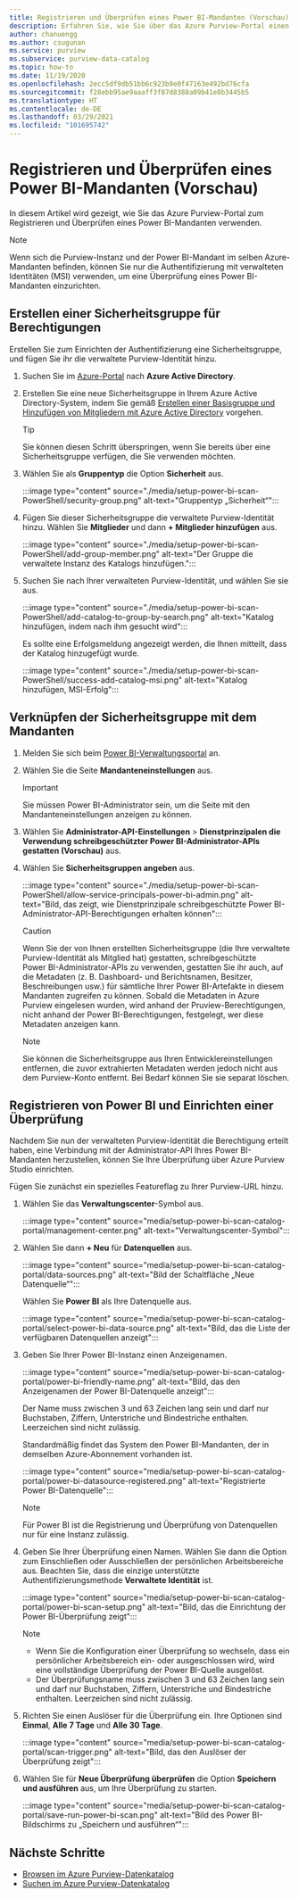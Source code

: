 ```yaml
---
title: Registrieren und Überprüfen eines Power BI-Mandanten (Vorschau)
description: Erfahren Sie, wie Sie über das Azure Purview-Portal einen Power BI-Mandanten registrieren und überprüfen können.
author: chanuengg
ms.author: csugunan
ms.service: purview
ms.subservice: purview-data-catalog
ms.topic: how-to
ms.date: 11/19/2020
ms.openlocfilehash: 2ecc5df9db51bb6c923b9e0f47163e492bd76cfa
ms.sourcegitcommit: f28ebb95ae9aaaff3f87d8388a09b41e0b3445b5
ms.translationtype: HT
ms.contentlocale: de-DE
ms.lasthandoff: 03/29/2021
ms.locfileid: "101695742"
---
```

# <a name="register-and-scan-a-power-bi-tenant-preview"></a>Registrieren und Überprüfen eines Power BI-Mandanten (Vorschau)

In diesem Artikel wird gezeigt, wie Sie das Azure Purview-Portal zum Registrieren und Überprüfen eines Power BI-Mandanten verwenden.

> [!Note]
> Wenn sich die Purview-Instanz und der Power BI-Mandant im selben Azure-Mandanten befinden, können Sie nur die Authentifizierung mit verwalteten Identitäten (MSI) verwenden, um eine Überprüfung eines Power BI-Mandanten einzurichten. 

## <a name="create-a-security-group-for-permissions"></a>Erstellen einer Sicherheitsgruppe für Berechtigungen

Erstellen Sie zum Einrichten der Authentifizierung eine Sicherheitsgruppe, und fügen Sie ihr die verwaltete Purview-Identität hinzu.

1. Suchen Sie im [Azure-Portal](https://portal.azure.com) nach **Azure Active Directory**.
1. Erstellen Sie eine neue Sicherheitsgruppe in Ihrem Azure Active Directory-System, indem Sie gemäß [Erstellen einer Basisgruppe und Hinzufügen von Mitgliedern mit Azure Active Directory](../active-directory/fundamentals/active-directory-groups-create-azure-portal.md) vorgehen.

    > [!Tip]
    > Sie können diesen Schritt überspringen, wenn Sie bereits über eine Sicherheitsgruppe verfügen, die Sie verwenden möchten.

1. Wählen Sie als **Gruppentyp** die Option **Sicherheit** aus.

    :::image type="content" source="./media/setup-power-bi-scan-PowerShell/security-group.png" alt-text="Gruppentyp „Sicherheit“":::

1. Fügen Sie dieser Sicherheitsgruppe die verwaltete Purview-Identität hinzu. Wählen Sie **Mitglieder** und dann **+ Mitglieder hinzufügen** aus.

    :::image type="content" source="./media/setup-power-bi-scan-PowerShell/add-group-member.png" alt-text="Der Gruppe die verwaltete Instanz des Katalogs hinzufügen.":::

1. Suchen Sie nach Ihrer verwalteten Purview-Identität, und wählen Sie sie aus.

    :::image type="content" source="./media/setup-power-bi-scan-PowerShell/add-catalog-to-group-by-search.png" alt-text="Katalog hinzufügen, indem nach ihm gesucht wird":::

    Es sollte eine Erfolgsmeldung angezeigt werden, die Ihnen mitteilt, dass der Katalog hinzugefügt wurde.

    :::image type="content" source="./media/setup-power-bi-scan-PowerShell/success-add-catalog-msi.png" alt-text="Katalog hinzufügen, MSI-Erfolg":::

## <a name="associate-the-security-group-with-the-tenant"></a>Verknüpfen der Sicherheitsgruppe mit dem Mandanten

1. Melden Sie sich beim [Power BI-Verwaltungsportal](https://app.powerbi.com/admin-portal/tenantSettings) an.
1. Wählen Sie die Seite **Mandanteneinstellungen** aus.

    > [!Important]
    > Sie müssen Power BI-Administrator sein, um die Seite mit den Mandanteneinstellungen anzeigen zu können.

1. Wählen Sie **Administrator-API-Einstellungen** > **Dienstprinzipalen die Verwendung schreibgeschützter Power BI-Administrator-APIs gestatten (Vorschau)** aus.
1. Wählen Sie **Sicherheitsgruppen angeben** aus.

    :::image type="content" source="./media/setup-power-bi-scan-PowerShell/allow-service-principals-power-bi-admin.png" alt-text="Bild, das zeigt, wie Dienstprinzipale schreibgeschützte Power BI-Administrator-API-Berechtigungen erhalten können":::

    > [!Caution]
    > Wenn Sie der von Ihnen erstellten Sicherheitsgruppe (die Ihre verwaltete Purview-Identität als Mitglied hat) gestatten, schreibgeschützte Power BI-Administrator-APIs zu verwenden, gestatten Sie ihr auch, auf die Metadaten (z. B. Dashboard- und Berichtsnamen, Besitzer, Beschreibungen usw.) für sämtliche Ihrer Power BI-Artefakte in diesem Mandanten zugreifen zu können. Sobald die Metadaten in Azure Purview eingelesen wurden, wird anhand der Pruview-Berechtigungen, nicht anhand der Power BI-Berechtigungen, festgelegt, wer diese Metadaten anzeigen kann.

    > [!Note]
    > Sie können die Sicherheitsgruppe aus Ihren Entwicklereinstellungen entfernen, die zuvor extrahierten Metadaten werden jedoch nicht aus dem Purview-Konto entfernt. Bei Bedarf können Sie sie separat löschen.

## <a name="register-your-power-bi-and-set-up-a-scan"></a>Registrieren von Power BI und Einrichten einer Überprüfung

Nachdem Sie nun der verwalteten Purview-Identität die Berechtigung erteilt haben, eine Verbindung mit der Administrator-API Ihres Power BI-Mandanten herzustellen, können Sie Ihre Überprüfung über Azure Purview Studio einrichten.

Fügen Sie zunächst ein spezielles Featureflag zu Ihrer Purview-URL hinzu. 

1. Wählen Sie das **Verwaltungscenter**-Symbol aus.

    :::image type="content" source="media/setup-power-bi-scan-catalog-portal/management-center.png" alt-text="Verwaltungscenter-Symbol":::

1. Wählen Sie dann **+ Neu** für **Datenquellen** aus.

    :::image type="content" source="media/setup-power-bi-scan-catalog-portal/data-sources.png" alt-text="Bild der Schaltfläche „Neue Datenquelle“":::

    Wählen Sie **Power BI** als Ihre Datenquelle aus.

    :::image type="content" source="media/setup-power-bi-scan-catalog-portal/select-power-bi-data-source.png" alt-text="Bild, das die Liste der verfügbaren Datenquellen anzeigt":::

3. Geben Sie Ihrer Power BI-Instanz einen Anzeigenamen.

    :::image type="content" source="media/setup-power-bi-scan-catalog-portal/power-bi-friendly-name.png" alt-text="Bild, das den Anzeigenamen der Power BI-Datenquelle anzeigt":::

    Der Name muss zwischen 3 und 63 Zeichen lang sein und darf nur Buchstaben, Ziffern, Unterstriche und Bindestriche enthalten.  Leerzeichen sind nicht zulässig.

    Standardmäßig findet das System den Power BI-Mandanten, der in demselben Azure-Abonnement vorhanden ist.

    :::image type="content" source="media/setup-power-bi-scan-catalog-portal/power-bi-datasource-registered.png" alt-text="Registrierte Power BI-Datenquelle":::

    > [!Note]
    > Für Power BI ist die Registrierung und Überprüfung von Datenquellen nur für eine Instanz zulässig.


4. Geben Sie Ihrer Überprüfung einen Namen. Wählen Sie dann die Option zum Einschließen oder Ausschließen der persönlichen Arbeitsbereiche aus. Beachten Sie, dass die einzige unterstützte Authentifizierungsmethode **Verwaltete Identität** ist.

    :::image type="content" source="media/setup-power-bi-scan-catalog-portal/power-bi-scan-setup.png" alt-text="Bild, das die Einrichtung der Power BI-Überprüfung zeigt":::

    > [!Note]
    > * Wenn Sie die Konfiguration einer Überprüfung so wechseln, dass ein persönlicher Arbeitsbereich ein- oder ausgeschlossen wird, wird eine vollständige Überprüfung der Power BI-Quelle ausgelöst.
    > * Der Überprüfungsname muss zwischen 3 und 63 Zeichen lang sein und darf nur Buchstaben, Ziffern, Unterstriche und Bindestriche enthalten. Leerzeichen sind nicht zulässig.

5. Richten Sie einen Auslöser für die Überprüfung ein. Ihre Optionen sind **Einmal**, **Alle 7 Tage** und **Alle 30 Tage**.

    :::image type="content" source="media/setup-power-bi-scan-catalog-portal/scan-trigger.png" alt-text="Bild, das den Auslöser der Überprüfung zeigt":::

6. Wählen Sie für **Neue Überprüfung überprüfen** die Option **Speichern und ausführen** aus, um Ihre Überprüfung zu starten.

    :::image type="content" source="media/setup-power-bi-scan-catalog-portal/save-run-power-bi-scan.png" alt-text="Bild des Power BI-Bildschirms zu „Speichern und ausführen“":::

## <a name="next-steps"></a>Nächste Schritte

- [Browsen im Azure Purview-Datenkatalog](how-to-browse-catalog.md)
- [Suchen im Azure Purview-Datenkatalog](how-to-search-catalog.md)
